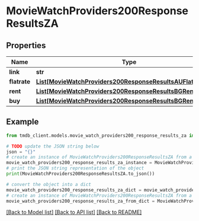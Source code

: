 # MovieWatchProviders200ResponseResultsZA


## Properties

Name | Type | Description | Notes
------------ | ------------- | ------------- | -------------
**link** | **str** |  | [optional] 
**flatrate** | [**List[MovieWatchProviders200ResponseResultsAUFlatrateInner]**](MovieWatchProviders200ResponseResultsAUFlatrateInner.md) |  | [optional] 
**rent** | [**List[MovieWatchProviders200ResponseResultsBGRentInner]**](MovieWatchProviders200ResponseResultsBGRentInner.md) |  | [optional] 
**buy** | [**List[MovieWatchProviders200ResponseResultsBGRentInner]**](MovieWatchProviders200ResponseResultsBGRentInner.md) |  | [optional] 

## Example

```python
from tmdb_client.models.movie_watch_providers200_response_results_za import MovieWatchProviders200ResponseResultsZA

# TODO update the JSON string below
json = "{}"
# create an instance of MovieWatchProviders200ResponseResultsZA from a JSON string
movie_watch_providers200_response_results_za_instance = MovieWatchProviders200ResponseResultsZA.from_json(json)
# print the JSON string representation of the object
print(MovieWatchProviders200ResponseResultsZA.to_json())

# convert the object into a dict
movie_watch_providers200_response_results_za_dict = movie_watch_providers200_response_results_za_instance.to_dict()
# create an instance of MovieWatchProviders200ResponseResultsZA from a dict
movie_watch_providers200_response_results_za_from_dict = MovieWatchProviders200ResponseResultsZA.from_dict(movie_watch_providers200_response_results_za_dict)
```
[[Back to Model list]](../README.md#documentation-for-models) [[Back to API list]](../README.md#documentation-for-api-endpoints) [[Back to README]](../README.md)


